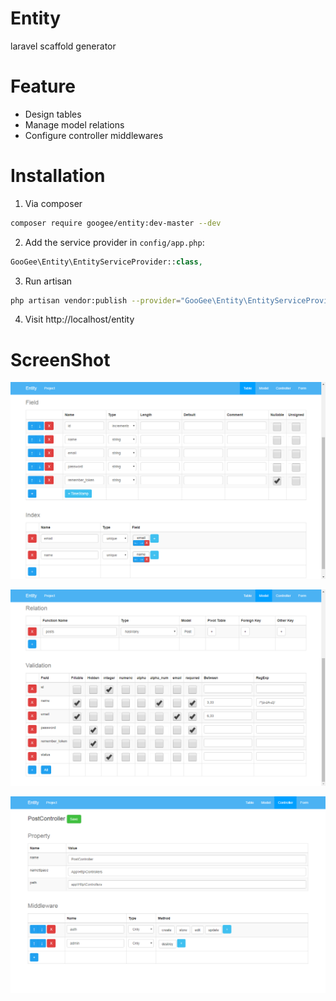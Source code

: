 # Entity

laravel scaffold generator

# Feature

- Design tables
- Manage model relations
- Configure controller middlewares

# Installation

1. Via composer

```bash
composer require googee/entity:dev-master --dev
```

2. Add the service provider in `config/app.php`:

```php
GooGee\Entity\EntityServiceProvider::class,
```

3. Run artisan

```bash
php artisan vendor:publish --provider="GooGee\Entity\EntityServiceProvider"
```

4. Visit http://localhost/entity

# ScreenShot

![table](https://github.com/GooGee/Entity/raw/master/screenshot/table.png)

![model](https://github.com/GooGee/Entity/raw/master/screenshot/model.png)

![controller](https://github.com/GooGee/Entity/raw/master/screenshot/controller.png)
